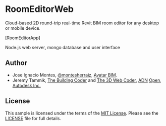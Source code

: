 # RoomEditorWeb

Cloud-based 2D round-trip real-time Revit BIM room editor for any desktop or mobile device.

[RoomEditorApp]

Node.js web server, mongo database and user interface




## Author

- Jose Ignacio Montes, [@montesherraiz](https://github.com/Montesherraiz), [Avatar BIM](http://avatarbim.com).
- Jeremy Tammik,
[The Building Coder](http://thebuildingcoder.typepad.com) and
[The 3D Web Coder](http://the3dwebcoder.typepad.com),
[ADN](http://www.autodesk.com/adn)
[Open](http://www.autodesk.com/adnopen),
[Autodesk Inc.](http://www.autodesk.com)


## License

This sample is licensed under the terms of the [MIT License](http://opensource.org/licenses/MIT).
Please see the [LICENSE](LICENSE) file for full details.
